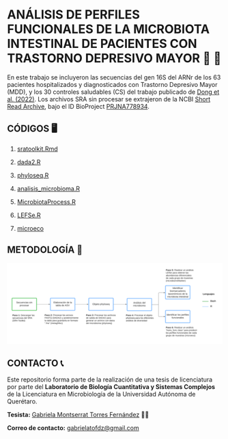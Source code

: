 #  ANÁLISIS DE PERFILES FUNCIONALES DE LA MICROBIOTA INTESTINAL DE PACIENTES CON TRASTORNO DEPRESIVO MAYOR 🦠 🧬 

En este trabajo se incluyeron las secuencias del gen 16S del ARNr de los 63 pacientes hospitalizados y diagnosticados con Trastorno Depresivo Mayor (MDD), y los 30 controles saludables (CS) del trabajo publicado de [Dong et al. (2022)](https://www.ncbi.nlm.nih.gov/pmc/articles/PMC9354493/). Los archivos SRA sin procesar se extrajeron de la NCBI [Short Read Archive](https://www.ncbi.nlm.nih.gov/sra), bajo el ID BioProject [PRJNA778934](https://www.ncbi.nlm.nih.gov/sra/?term=PRJNA778934). 

## CÓDIGOS 🖥️ 

1. [sratoolkit.Rmd](https://github.com/gabrielatof/tesis/blob/main/sratoolkit.Rmd)

2. [dada2.R](https://github.com/gabrielatof/tesis-mic/blob/main/dada2.R)

3. [phyloseq.R](https://github.com/gabrielatof/tesis/blob/main/phyloseq.R)

4. [analisis_microbioma.R](https://github.com/gabrielatof/tesis-mic/blob/main/analisis_microbioma_resumido.Rmd)

5. [MicrobiotaProcess.R](https://github.com/gabrielatof/tesis-mic/blob/main/MicrobiotaProcess.R)

6. [LEFSe.R](https://github.com/gabrielatof/tesis-mic/blob/main/LEFSe.Rmd)

7. [microeco](https://github.com/gabrielatof/tesis-mic/blob/main/microeco.R)


## METODOLOGÍA 📝

![Diagrama](https://github.com/gabrielatof/tesis-mic/blob/main/diagrama%20tesis%20(2).png)

## CONTACTO 📞

Este repositorio forma parte de la realización de una tesis de licenciatura por parte del **Laboratorio de Biología Cuantitativa y Sistemas Complejos** de la Licenciatura en Microbiología de la Universidad Autónoma de Querétaro. 

**Tesista:** [Gabriela Montserrat Torres Fernández](https://github.com/gabrielatof) 🧑‍🎓

**Correo de contacto:** gabrielatofdz@gmail.com 

